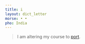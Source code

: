 ```yaml
---
title: i
layout: dict_letter
morse: • •
pho: India
---
```

> I am altering my course to [port](/dict/p/port.html).